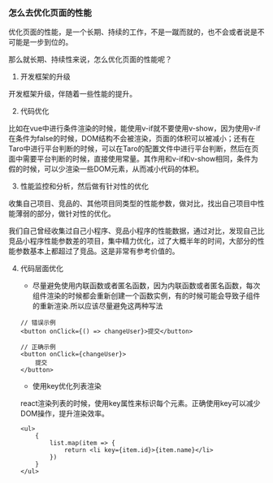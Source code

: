 ### 怎么去优化页面的性能

优化页面的性能，是一个长期、持续的工作，不是一蹴而就的，也不会或者说是不可能是一步到位的。

那么就长期、持续性来说，怎么优化页面的性能呢？

1. 开发框架的升级

开发框架升级，伴随着一些性能的提升。

2. 代码优化

比如在vue中进行条件渲染的时候，能使用v-if就不要使用v-show，因为使用v-if在条件为false的时候，DOM结构不会被渲染，页面的体积可以被减小；还有在Taro中进行平台判断的时候，可以在Taro的配置文件中进行平台判断，然后在页面中需要平台判断的时候，直接使用常量。其作用和v-if和v-show相同，条件为假的时候，可以少渲染一些DOM元素，从而减小代码的体积。

3. 性能监控和分析，然后做有针对性的优化

收集自己项目、竞品的、其他项目同类型的性能参数，做对比，找出自己项目中性能薄弱的部分，做针对性的优化。

我们自己曾经收集过自己小程序、竞品小程序的性能数据，通过对比，发现自己比竞品小程序性能参数差的项目，集中精力优化，过了大概半年的时间，大部分的性能参数基本上都超过了竞品。这是非常有参考价值的。

4. 代码层面优化

    - 尽量避免使用内联函数或者匿名函数，因为内联函数或者匿名函数，每次组件渲染的时候都会重新创建一个函数实例，有的时候可能会导致子组件的重新渲染.所以应该尽量避免这两种写法

    ```tsx
    // 错误示例
    <button onClick={() => changeUser}>提交</button>
    ```

    ```tsx
    // 正确示例
    <button onClick={changeUser}>
        提交
    </button>
    ```

    - 使用key优化列表渲染

    react渲染列表的时候，使用key属性来标识每个元素。正确使用key可以减少DOM操作，提升渲染效率。

    ```tsx
    <ul>
        {
            list.map(item => {
                return <li key={item.id}>{item.name}</li>
            })
        }
    </ul>
    ```